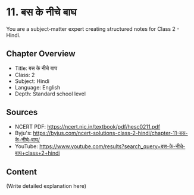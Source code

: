 # 11. बस के नीचे बाघ

You are a subject-matter expert creating structured notes for Class 2 - Hindi.

## Chapter Overview
- Title: बस के नीचे बाघ
- Class: 2
- Subject: Hindi
- Language: English
- Depth: Standard school level

## Sources
- NCERT PDF: https://ncert.nic.in/textbook/pdf/hesc0211.pdf
- Byju's: https://byjus.com/ncert-solutions-class-2-hindi/chapter-11-बस-के-नीचे-बाघ/
- YouTube: https://www.youtube.com/results?search_query=बस-के-नीचे-बाघ+class+2+hindi

## Content
(Write detailed explanation here)
